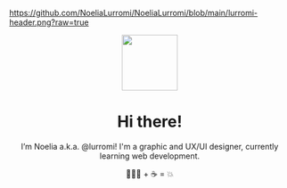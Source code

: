 https://github.com/NoeliaLurromi/NoeliaLurromi/blob/main/lurromi-header.png?raw=true 

<div id="header" align="center">
  <img src="https://media.giphy.com/media/gM5qFksULw54NMWyry/giphy.gif" width="100"/> 
</div>

<h1 align= "center"> Hi there!</h1>

<p align="center"> I’m Noelia a.k.a. @lurromi! I'm a graphic and UX/UI designer, currently learning web development.</p>
<p align="center">👩🏻‍💻 + ☕️ = 💥</p>
